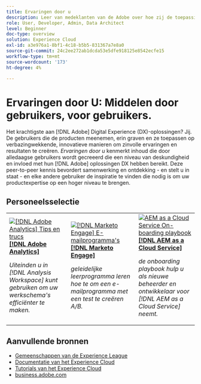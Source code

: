 ```yaml
---
title: Ervaringen door u
description: Leer van medeklanten van de Adobe over hoe zij de toepassingen en de eigenschappen van het Experience Cloud gebruiken.
role: User, Developer, Admin, Data Architect
level: Beginner
doc-type: overview
solution: Experience Cloud
exl-id: a3e976a1-8bf1-4c18-b5b5-831367a7e8a0
source-git-commit: 24c2ee272ab1dcda53e5dfe918125e8542ecfe15
workflow-type: tm+mt
source-wordcount: '173'
ht-degree: 4%

---
```


# Ervaringen door U: Middelen door gebruikers, voor gebruikers.

Het krachtigste aan [!DNL Adobe] Digital Experience (DX)-oplossingen? Jij. De gebruikers die de producten meenemen, erin graven en ze toepassen op verbazingwekkende, innovatieve manieren om zinvolle ervaringen en resultaten te creëren. _Ervaringen door u_ kenmerkt inhoud die door alledaagse gebruikers wordt gecreeerd die een niveau van deskundigheid en invloed met hun [!DNL Adobe] oplossingen DX hebben bereikt. Deze peer-to-peer kennis bevordert samenwerking en ontdekking - en stelt u in staat - en elke andere gebruiker de inspiratie te vinden die nodig is om uw productexpertise op een hoger niveau te brengen.

<div id="recs-overview-body-1"></div>
<div id="recs-overview-body-2"></div>
<div id="recs-overview-body-3"></div>
<div id="recs-overview-body-4"></div>
<div id="recs-overview-body-5"></div>
<div id="recs-overview-body-6"></div>

<div id="staff-picks-section">

## Personeelsselectie

<table>
<tr>
  <td>
    <a href="/help/analytics/analysis-workspace/tips-and-tricks/right-click-tips-and-tricks-for-more-efficient-workflows.md">
      <img alt="[!DNL Adobe Analytics] Tips en trucs" src="https://video.tv.adobe.com/v/3417736?format=jpeg" />
    </a>
    <div>
      <a href="/help/analytics/analysis-workspace/tips-and-tricks/right-click-tips-and-tricks-for-more-efficient-workflows.md">
    <strong>[!DNL Adobe Analytics]</strong>
    </a>
    </div>
    <p>
    <em> Uiteinden u in [!DNL Analysis Workspace] kunt gebruiken om uw werkschema's efficiënter te maken.</em>
    <p>
  </td>
  <td>
    <a href="/help/marketo/programs/email-programs.md">
      <img alt="[!DNL Marketo Engage] E-mailprogramma&apos;s" src="https://video.tv.adobe.com/v/3453373?format=jpeg&captions=dut" />
    </a>
    <div>
      <a href="/help/marketo/programs/email-programs.md">
    <strong>[!DNL Marketo Engage]</strong>
    </a>
    </div>
    <p>
    <em> geleidelijke leerprogramma leren hoe te om een e-mailprogramma met een test te creëren A/B.</em>
    <p>
  </td>
  <td>
    <a href="/help/experience-manager/cloud-service/expert-resources/aem-champions/onboarding-playbook.md">
      <img alt="AEM as a Cloud Service On-boarding playbook" src="https://video.tv.adobe.com/v/3419299?format=jpeg" />
    </a>
    <div>
      <a href="/help/experience-manager/cloud-service/expert-resources/aem-champions/onboarding-playbook.md">
    <strong>[!DNL AEM as a Cloud Service]</strong>
    </a>
    </div>
    <p>
    <em> de onboarding playbook hulp u als nieuwe beheerder en ontwikkelaar voor [!DNL AEM as a Cloud Service] neemt.</em>
    <p>
  </td>
</tr>
</table>
</div>

## Aanvullende bronnen

* [ Gemeenschappen van de Experience League ](https://experienceleaguecommunities.adobe.com/)
* [ Documentatie van het Experience Cloud ](https://experienceleague.adobe.com/docs/?lang=nl-NL)
* [ Tutorials van het Experience Cloud ](https://experienceleague.adobe.com/docs/home-tutorials.html?lang=nl-NL)
* [ business.adobe.com ](https://business.adobe.com)

